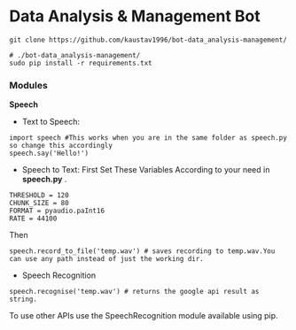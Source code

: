 # Data Analysis & Management Bot
```
git clone https://github.com/kaustav1996/bot-data_analysis-management/
```


```
# ./bot-data_analysis-management/
sudo pip install -r requirements.txt
```
### Modules
**Speech**
* Text to Speech:

```
import speech #This works when you are in the same folder as speech.py so change this accordingly
speech.say('Hello!')
```

* Speech to Text:
First Set These Variables According to your need in **speech.py** .
```
THRESHOLD = 120
CHUNK_SIZE = 80
FORMAT = pyaudio.paInt16
RATE = 44100
```
Then
```
speech.record_to_file('temp.wav') # saves recording to temp.wav.You can use any path instead of just the working dir.
```
 * Speech Recognition
```
speech.recognise('temp.wav') # returns the google api result as string.
```
To use other APIs use the SpeechRecognition module available using pip.
